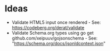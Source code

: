 # Ideas

-   Validate HTML5 input once rendered - See: https://codeberg.org/derat/validate
-   Validate Schema.org types using go get github.com/xeipuuv/gojsonschema - See: "https://schema.org/docs/jsonldcontext.json"
